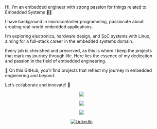 Hi, i'm an embedded engineer with strong passion for things related to Embedded Systems 👨‍💻

I have background in microcontroller programming, passionate about creating real-world embedded applications.

I’m exploring electronics, hardware design, and SoC systems with Linux, aiming for a full-stack career in the embedded systems domain.

Every job is cherished and preserved, as this is where I keep the projects that mark my journey through life. Here lies the essence of my dedication and passion in the field of embedded engineering.

🚀 On this GitHub, you'll find projects that reflect my journey in embedded engineering and beyond.

Let’s collaborate and innovate! 🌟

<p align="center"> <img src="http://github-profile-summary-cards.vercel.app/api/cards/profile-details?username=snoopy3921&theme=zenburn" /></p>
<p align="center"> <img src="https://github-readme-stats.vercel.app/api?username=snoopy3921&show_icons=true&theme=slateorange" /></p>

<p align="center"><img align="center" src="https://github-readme-stats.vercel.app/api/top-langs?username=snoopy3921&show_icons=true&locale=en&layout=compact"/></p>

<p align="center">
<a href="https://www.linkedin.com/in/gia-huy-nguy%E1%BB%85n-ng%E1%BB%8Dc-a8baa7244/" target="_blank"><img src="https://img.shields.io/badge/LinkedIn-0077B5?logo=linkedin&logoColor=white&style=for-the-badge" alt="LinkedIn" /></a>
</p>

